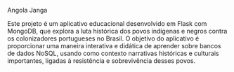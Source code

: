 Angola Janga



Este projeto é um aplicativo educacional desenvolvido em Flask com MongoDB, que explora a luta histórica dos povos indígenas e negros contra os colonizadores portugueses no Brasil. O objetivo do aplicativo é proporcionar uma maneira interativa e didática de aprender sobre bancos de dados NoSQL, usando como contexto narrativas históricas e culturais importantes, ligadas à resistência e sobrevivência desses povos.
